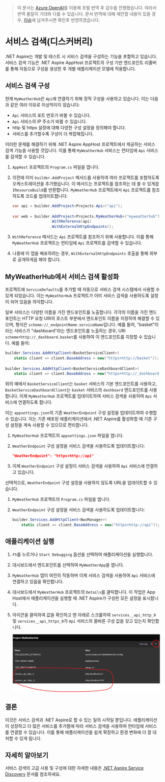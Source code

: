 > 이 문서는 [Azure OpenAI](https://learn.microsoft.com/azure/ai-services/openai/overview)를 이용해 초벌 번역 후 검수를 진행했습니다. 따라서 번역 품질이 기대와 다를 수 있습니다. 문서 번역에 대해 제안할 내용이 있을 경우, [이슈](./issue)에 남겨주시면 확인후 반영하겠습니다.

# 서비스 검색(디스커버리)

.NET Aspire는 개발 및 테스트 시 서비스 검색을 구성하는 기능을 포함하고 있습니다. 서비스 검색 기능은 .NET Aspire AppHost 프로젝트의 구성 기반 엔드포인트 리졸버를 통해 자동으로 구성을 생성한 후 개별 애플리케이션 모델에 적용합니다.

## 서비스 검색 구성

현재 `MyWeatherHub`은 `Api`에 연결하기 위해 정적 구성을 사용하고 있습니다. 이는 다음과 같은 여러 이유로 이상적이지 않습니다:

- `Api` 서비스의 포트 번호가 바뀔 수 있습니다.
- `Api` 서비스의 IP 주소가 바뀔 수 있습니다.
- http 및 https 설정에 대해 다양한 구성 설정을 정의해야 합니다.
- 서비스를 추가할수록 구성이 더 복잡해집니다.

이러한 문제를 해결하기 위해 .NET Aspire AppHost 프로젝트에서 제공하는 서비스 검색 기능을 사용할 것입니다. 이를 통해 `MyWeatherHub` 서비스는 런타임에 `Api` 서비스를 검색할 수 있습니다.

1. `AppHost` 프로젝트의 `Program.cs` 파일을 엽니다.
1. 이전에 이미 `builder.AddProject` 메서드를 사용하여 여러 프로젝트를 포함하도록 오케스트레이션을 추가했습니다. 이 메서드는 프로젝트를 참조하는 데 쓸 수 있게끔 `IResourceBuild`를 반환합니다. `MyWeatherHub` 프로젝트에서 `Api` 프로젝트를 참조하도록 코드를 업데이트합니다:

    ```csharp
    var api = builder.AddProject<Projects.Api>("api");

    var web = builder.AddProject<Projects.MyWeatherHub>("myweatherhub")
                     .WithReference(api)
                     .WithExternalHttpEndpoints();
    ```

1. `WithReference` 메서드는 `Api` 프로젝트를 참조하기 위해 사용합니다. 이를 통해 `MyWeatherHub` 프로젝트는 런타임에 `Api` 프로젝트를 검색할 수 있습니다.
1. 나중에 이 앱을 배포하려는 경우, `WithExternalHttpEndpoints` 호출을 통해 외부로 공개하게끔 해야 합니다.

## MyWeatherHub에서 서비스 검색 활성화

프로젝트에 `ServiceDefaults`를 추가할 때 자동으로 서비스 검색 시스템에서 사용할 수 있게 되었습니다. 이는 `MyWeatherHub` 프로젝트가 이미 서비스 검색을 사용하도록 설정이 되어 있음을 의미합니다.

일부 서비스는 다양한 이름을 가진 엔드포인트를 노출합니다. 각각의 이름을 가진 엔드포인트는 HTTP 요청 URI의 호스트 부분에서 엔드포인트 이름을 지정하여 해결할 수 있으며, 형식은 `scheme://_endpointName.serviceName`입니다. 예를 들어, "basket"이라는 서비스가 "dashboard"라는 엔드포인트를 노출하는 경우, URI `scheme+http://_dashboard.basket`를 사용하여 이 엔드포인트를 지정할 수 있습니다. 예를 들어:

```csharp
builder.Services.AddHttpClient<BasketServiceClient>(
    static client => client.BaseAddress = new("https+http://basket"));

builder.Services.AddHttpClient<BasketServiceDashboardClient>(
    static client => client.BaseAddress = new("https+http://_dashboard.basket"));
```

위의 예에서 `BasketServiceClient`는 `basket` 서비스의 기본 엔드포인트를 사용하고, `BasketServiceDashboardClient`는 `basket` 서비스의 `dashboard` 엔드포인트를 사용합니다. 이제 `MyWeatherHub` 프로젝트를 업데이트하여 서비스 검색을 사용하여 `Api` 서비스에 연결하도록 합니다.

이는 `appsettings.json`의 기존 `WeatherEndpoint` 구성 설정을 업데이트하여 수행할 수 있습니다. 이는 기존 배포된 애플리케이션에서 .NET Aspire를 활성화할 때 기존 구성 설정을 계속 사용할 수 있으므로 편리합니다.

1. `MyWeatherHub` 프로젝트의 `appsettings.json` 파일을 엽니다.
1. `WeatherEndpoint` 구성 설정을 서비스 검색을 사용하도록 업데이트합니다:

    ```json
    "WeatherEndpoint": "https+http://api"
    ```

1. 이제 `WeatherEndpoint` 구성 설정이 서비스 검색을 사용하여 `Api` 서비스에 연결하고 있습니다.

선택적으로, `WeatherEndpoint` 구성 설정을 사용하지 않도록 URL을 업데이트할 수 있습니다.

1. `MyWeatherHub` 프로젝트의 `Program.cs` 파일을 엽니다.
1. `WeatherEndpoint` 구성 설정을 서비스 검색을 사용하도록 업데이트합니다:

    ```csharp
    builder.Services.AddHttpClient<NwsManager>(
        static client => client.BaseAddress = new("https+http://api"));
    ```

## 애플리케이션 실행

1. `F5`를 누르거나 `Start Debugging` 옵션을 선택하여 애플리케이션을 실행합니다.
1. 대시보드에서 엔드포인트를 선택하여 `MyWeatherApp`을 엽니다.
1. `MyWeatherHub` 앱이 여전히 작동하며 이제 서비스 검색을 사용하여 `Api` 서비스에 연결하고 있음을 확인합니다.
1. 대시보드에서 `MyWeatherHub` 프로젝트의 `Details`를 클릭합니다. 이 작업은 App Host에서 애플리케이션을 실행할 때 .NET Aspire가 구성한 모든 설정을 표시합니다.
1. 아이콘을 클릭하여 값을 확인하고 맨 아래로 스크롤하여 `services__api_http_0` 및 `services__api_https_0`가 `Api` 서비스의 올바른 구성 값을 갖고 있는지 확인합니다.

    ![대시보드에서 서비스 검색 설정](media/dashboard-servicediscovery.png)

## 결론

이것은 서비스 검색과 .NET Aspire로 할 수 있는 일의 시작일 뿐입니다. 애플리케이션이 성장하고 더 많은 서비스를 추가함에 따라 서비스 검색을 사용하여 런타임에 서비스를 연결할 수 있습니다. 이를 통해 애플리케이션을 쉽게 확장하고 환경 변화에 더 잘 대처할 수 있게 됩니다.

## 자세히 알아보기

서비스 검색의 고급 사용 및 구성에 대한 자세한 내용은 [.NET Aspire Service Discovery](https://learn.microsoft.com/dotnet/aspire/service-discovery/overview) 문서를 참조하세요.

